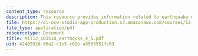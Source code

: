 ```yaml
---
content_type: resource
description: This resource provides information related to earthquake dynamics.
file: https://ol-ocw-studio-app-production.s3.amazonaws.com/courses/12-103-science-and-policy-of-natural-hazards-spring-2010/4240932d86a2c1e5c02ea3563551fc63_MIT12_103S10_earthquks_4_5.pdf
file_type: application/pdf
resourcetype: Document
title: MIT12_103S10_earthquks_4_5.pdf
uid: 4240932d-86a2-c1e5-c02e-a3563551fc63
---
```

